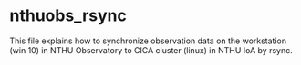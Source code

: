 # nthuobs_rsync
This file explains how to synchronize observation data on the workstation (win 10) in NTHU Observatory to CICA cluster (linux) in NTHU IoA by rsync.

